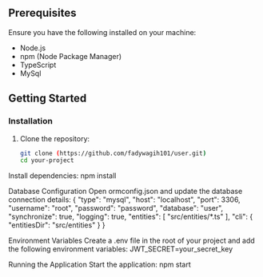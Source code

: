 ## Prerequisites

Ensure you have the following installed on your machine:

- Node.js
- npm (Node Package Manager)
- TypeScript
- MySql

## Getting Started

### Installation

1. Clone the repository:

   ```bash
   git clone (https://github.com/fadywagih101/user.git)
   cd your-project
   
Install dependencies:
npm install

Database Configuration
Open ormconfig.json and update the database connection details:
{
    "type": "mysql",
    "host": "localhost",
    "port": 3306,
    "username": "root",
    "password": "password",
    "database": "user",
    "synchronize": true,
    "logging": true,
    "entities": [
        "src/entities/*.ts"
    ],
    "cli": {
        "entitiesDir": "src/entities"
    }
}

Environment Variables
Create a .env file in the root of your project and add the following environment variables:
JWT_SECRET=your_secret_key


Running the Application
Start the application:
npm start

